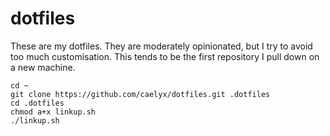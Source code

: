 # dotfiles
These are my dotfiles. They are moderately opinionated, but I try to avoid too much customisation.  This tends to be the first repository I pull down on a new machine. 

``` 
cd ~
git clone https://github.com/caelyx/dotfiles.git .dotfiles
cd .dotfiles
chmod a+x linkup.sh
./linkup.sh
```
